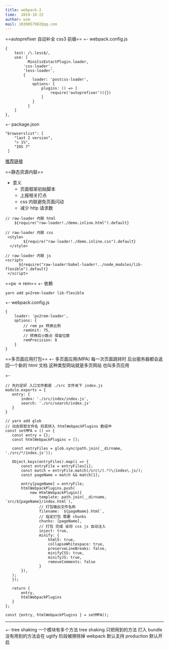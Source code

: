 ```yaml
---
title: webpack-2
time:  2019-10-22
author: wsm
mail: 1030057982@qq.com
---
```


==autoprefixer 自动补全 css3 前缀==
+- webpack.config.js 
```
{
	test: /\.less$/,
	use: [
          MiniCssExtactPlugin.loader,
		'css-loader',
		'less-loader',
		{
            loader: 'postcss-loader',
			options: {
            	plugins: () => [
            		require('autoprefixer')({})
				]
			}
          }
	]
},
```

+- package.json
```
"browserslist": [
    "last 2 version",
    "> 1%",
    "IOS 7"
 ]
```
[推荐链接](https://github.com/browserslist/browserslist#readme)


==静态资源内联==
* 意义
	* 页面框架初始脚本
	* 上报相关打点
	* css 内联避免页面闪动
	* 减少 http 请求数

```
// raw-loader 内联 html
	${require("raw-loader!./demo.inline.html").default}
	
// raw-loader 内联 css
 <style>
        ${require("raw-loader!./demo.inline.css").default}
  </style>
	
// raw-loader 内联 js
<script>
      ${require("raw-loader!babel-loader!../node_modules/lib-flexible").default}
 </script>
```


==px -> rem==
+- 依赖

```yarn add px2rem-loader lib-flexible```

+- webpack.config.js 
```
{
    loader: 'px2rem-loader',
	options: {
        // rem px 转换比例
        remUnit: 75,
		// 转换后小数点 保留位数
		remPrecision: 8
	}
}
```

==多页面应用打包==
+- 多页面应用(MPA)
每一次页面跳转时 后台服务器都会返回一个新的 html 文档 这种类型网站就是多页网站 也叫多页应用

 +-
 ```
 // 先约定好 入口文件都是 ./src 文件夹下 index.js
 module.exports = {
 	entry: {
		index: './src/index/index.js',
		search: './src/search/index.js'
	}
 }
 
 // yarn add glob
 // 动态获取文件名 将其拼入 htmlWebpackPlugins 数组中
 const setMPA = () => {
	const entry = {};
	const htmlWebpackPlugins = [];

	const entryFiles = glob.sync(path.join(__dirname, './src/*/index.js'));

	Object.keys(entryFiles).map(i => {
		const entryFile = entryFiles[i];
		const match = entryFile.match(/src\/(.*)\/index\.js/);
		const pageName = match && match[1];

		entry[pageName] = entryFile;
		htmlWebpackPlugins.push(
      		new HtmlWebpackPlugin({
        		template: path.join(__dirname, `src/${pageName}/index.html`),
        		// 打包输出文件名称
        		filename: `${pageName}.html`,
        		// 指定打包 需要 chunks
        		chunks: [pageName],
        		// 打包 完成 会将 css js 自动注入
        		inject: true,
        		minify: {
          			html5: true,
          			collapseWhitespace: true,
          			preserveLineBreaks: false,
          			minifyCSS: true,
          			minifyJS: true,
          			removeComments: false
        		}
      	}),
	);
	});

	return {
		entry,
		htmlWebpackPlugins
	}
};

const {entry, htmlWebpackPlugins } = setMPA();
 
 ```

****
+- tree shaking
一个模块有多个方法 tree shaking 只把用到的方法 打入 bundle 没有用到的方法会在 uglify 阶段被擦除掉
webpack 默认支持  production 默认开启

